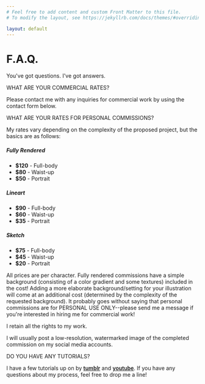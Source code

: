 ```yaml
---
# Feel free to add content and custom Front Matter to this file.
# To modify the layout, see https://jekyllrb.com/docs/themes/#overriding-theme-defaults

layout: default
---
```

<div class="container px-xl-3 px-lg-3 px-md-3 px-4">
<h1>F.A.Q.</h1>
<p class="lead">You've got questions. I've got answers.</p>
<P class="resume-heading">WHAT ARE YOUR COMMERCIAL RATES?</P>
<P>Please contact me with any inquiries for commercial work by using the contact form below.</P>
<P class="resume-heading">WHAT ARE YOUR RATES FOR PERSONAL COMMISSIONS?</P>
<P>My rates vary depending on the complexity of the proposed project, but the basics are as follows:</P>
<div class="card-deck my-4">
    <div class="card pt-2" id="list-card">
        <div class="card-body" id="list-card-container">
            <h5 class="card-title">Fully Rendered</h5>
            <ul class="list-group list-group-flush">
                <li class="list-group-item"><b>$120</b> - Full-body</li>
                <li class="list-group-item"><b>$80</b> - Waist-up</li>
                <li class="list-group-item"><b>$50</b> - Portrait</li>
            </ul>
        </div>
    </div>  
    <div class="card pt-2" id="list-card">
        <div class="card-body" id="list-card-container">
            <h5 class="card-title">Lineart</h5>
            <ul class="list-group list-group-flush">
                <li class="list-group-item"><b>$90</b> - Full-body</li>
                <li class="list-group-item"><b>$60</b> - Waist-up</li>
                <li class="list-group-item"><b>$35</b> - Portrait</li>
            </ul>
        </div>
    </div>
    <div class="card pt-2" id="list-card">
        <div class="card-body" id="list-card-container">
            <h5 class="card-title">Sketch</h5>
            <ul class="list-group list-group-flush">
                <li class="list-group-item"><b>$75</b> - Full-body</li>
                <li class="list-group-item"><b>$45</b> - Waist-up</li>
                <li class="list-group-item"><b>$20</b> - Portrait</li>
            </ul>
        </div>
    </div>
</div>
<P>All prices are per character. Fully rendered commissions have a simple background (consisting of a color gradient and some textures) included in the cost! Adding a more elaborate background/setting for your illustration will come at an additional cost (determined by the complexity of the requested background).
It probably goes without saying that personal commissions are for PERSONAL USE ONLY--please send me a message if you're interested in hiring me for commercial work!</P>
<P>I retain all the rights to my work.</P>
<P>I will usually post a low-resolution, watermarked image of the completed commission on my social media accounts.</P>
<P class="resume-heading">DO YOU HAVE ANY TUTORIALS?</P>
<P>I have a few tutorials up on by <a href="http://itsmyfreakin.tumblr.com/tagged/tutorial" style="font-weight: 600;">tumblr</a> and <a href="http://www.youtube.com/c/JakiHong" style="font-weight: 600;">youtube</a>. If you have any questions about my process, feel free to drop me a line!</P>
</div>
